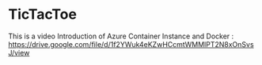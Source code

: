 # TicTacToe
This is a video Introduction of Azure Container Instance and Docker
: https://drive.google.com/file/d/1f2YWuk4eKZwHCcmtWMMlPT2N8xOnSvsJ/view

